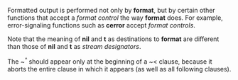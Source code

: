  



Formatted output is performed not only by **format**, but by certain other functions that accept a *format control* the way **format** does. For example, error-signaling functions such as **cerror** accept *format controls*. 



Note that the meaning of **nil** and **t** as destinations to **format** are different than those of **nil** and **t** as *stream designators*. 



The &#126;<i><sup>^</sup></i> should appear only at the beginning of a &#126;&lt; clause, because it aborts the entire clause in which it appears (as well as all following clauses). 







 



 



